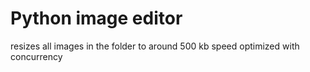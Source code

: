 # Python image editor
resizes all images in the folder to around 500 kb
speed optimized with concurrency